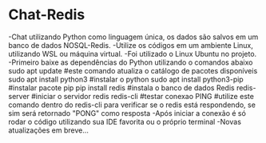 # Chat-Redis
-Chat utilizando Python como linguagem única, os dados são salvos em um banco de dados NOSQL-Redis.
-Utilize os códigos em um ambiente Linux, utilizando WSL ou máquina virtual.
-Foi utilizado o Linux Ubuntu no projeto.
-Primeiro baixe as dependências do Python utilizando o comandos abaixo
  sudo apt update      #este comando atualiza o catálogo de pacotes disponíveis
  sudo apt install python3     #instalar o python
  sudo apt install python3-pip   #instalar pacote pip
  pip install redis          #instala o banco de dados Redis
  redis-server               #iniciar o servidor redis
  redis-cli                    #testar conexao
  PING                #utilize este comando dentro do redis-cli para verificar se o redis está respondendo, se sim será retornado "PONG" como resposta
-Após iniciar a conexão é só rodar o código utilizando sua IDE favorita ou o próprio terminal
-Novas atualizações em breve...
    


   


